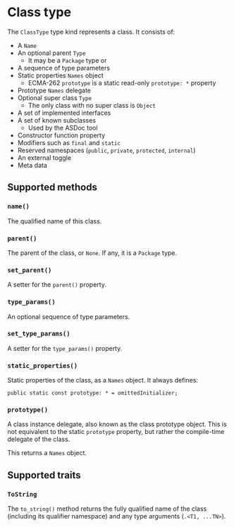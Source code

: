 # Class type

The `ClassType` type kind represents a class. It consists of:

* A `Name`
* An optional parent `Type`
  * It may be a `Package` type or
* A sequence of type parameters
* Static properties `Names` object
  * ECMA-262 `prototype` is a static read-only `prototype: *` property
* Prototype `Names` delegate
* Optional super class `Type`
  * The only class with no super class is `Object`
* A set of implemented interfaces
* A set of known subclasses
  * Used by the ASDoc tool
* Constructor function property
* Modifiers such as `final` and `static`
* Reserved namespaces (`public`, `private`, `protected`, `internal`)
* An external toggle
* Meta data

## Supported methods

### `name()`

The qualified name of this class.

### `parent()`

The parent of the class, or `None`. If any, it is a `Package` type.

### `set_parent()`

A setter for the `parent()` property.

### `type_params()`

An optional sequence of type parameters.

### `set_type_params()`

A setter for the `type_params()` property.

### `static_properties()`

Static properties of the class, as a `Names` object. It always defines:

```as3
public static const prototype: * = omittedInitializer;
```

### `prototype()`

A class instance delegate, also known as the class prototype object. This is not equivalent to the static `prototype` property, but rather the compile-time delegate of the class.

This returns a `Names` object.

## Supported traits

### `ToString`

The `to_string()` method returns the fully qualified name of the class (including its qualifier namespace) and any type arguments (`.<T1, ...TN>`).